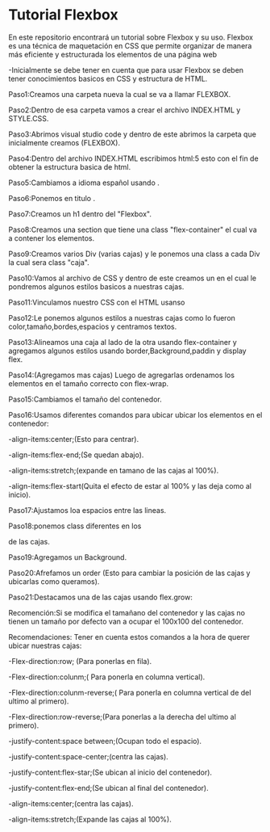 # Tutorial Flexbox
En este repositorio encontrará un tutorial sobre Flexbox y su uso. Flexbox es una técnica de maquetación en CSS que permite organizar de manera más eficiente y estructurada los elementos de una página web




-Inicialmente se debe tener en cuenta que para usar Flexbox se deben tener conocimientos basicos en CSS y estructura de HTML.

Paso1:Creamos una carpeta nueva la cual se va a llamar FLEXBOX.


Paso2:Dentro de esa carpeta vamos a crear el archivo INDEX.HTML y STYLE.CSS.


Paso3:Abrimos visual studio code y dentro de este abrimos la carpeta que inicialmente creamos (FLEXBOX).


Paso4:Dentro del archivo INDEX.HTML escribimos html:5 esto con el fin de obtener la estructura basica de html.


Paso5:Cambiamos a idioma español usando <html lang = "es">.


Paso6:Ponemos en titulo <title>Aprendiendo Flexbox</title>.


Paso7:Creamos un h1 dentro del <Body> "Flexbox".


Paso8:Creamos una section que tiene una class "flex-container" el cual va a contener los elementos.


Paso9:Creamos varios Div (varias cajas) y le ponemos una class a cada Div la cual sera class "caja".


Paso10:Vamos al archivo de CSS y dentro de este creamos un <Body> en el cual le pondremos algunos estilos basicos a nuestras cajas.


Paso11:Vinculamos nuestro CSS con el HTML usanso <link>


Paso12:Le ponemos algunos estilos a nuestras cajas como lo fueron color,tamaño,bordes,espacios y centramos textos.


Paso13:Alineamos una caja al lado de la otra usando flex-container y agregamos algunos estilos usando border,Background,paddin y display flex.


Paso14:(Agregamos mas cajas) Luego de agregarlas ordenamos los elementos en el tamaño correcto con flex-wrap.


Paso15:Cambiamos el tamaño del contenedor.


Paso16:Usamos diferentes comandos para ubicar ubicar los elementos en el contenedor:


-align-items:center;(Esto para centrar).


-align-items:flex-end;(Se quedan abajo).


-align-items:stretch;(expande en tamano de las cajas al 100%).


-align-items:flex-start(Quita el efecto de estar al 100% y las deja como al inicio).


Paso17:Ajustamos loa espacios entre las lineas.


Paso18:ponemos class diferentes en los <Div> de las cajas.


Paso19:Agregamos un Background.


Paso20:Afrefamos un order (Esto para cambiar la posición de las cajas y ubicarlas como queramos).


Paso21:Destacamos una de las cajas usando flex.grow:





Recomención:Si se modifica el tamañano del contenedor y las cajas no tienen un tamaño por defecto van a ocupar el 100x100 del contenedor.

Recomendaciones: Tener en cuenta estos comandos a la hora de querer ubicar nuestras cajas:


-Flex-direction:row; (Para ponerlas en fila).


-Flex-direction:colunm;( Para ponerla en columna vertical).


-Flex-direction:colunm-reverse;( Para ponerla en columna vertical de del ultimo al primero).


-Flex-direction:row-reverse;(Para ponerlas a la derecha del ultimo al primero).


-justify-content:space between;(Ocupan todo el espacio).



-justify-content:space-center;(centra las cajas).


-justify-content:flex-star;(Se ubican al inicio del contenedor).


-justify-content:flex-end;(Se ubican al final del contenedor).


-align-items:center;(centra las cajas).


-align-items:stretch;(Expande las cajas al 100%).




